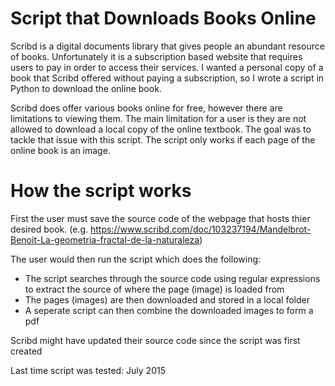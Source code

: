 # Script that Downloads Books Online

Scribd is a digital documents library that gives people an abundant resource of books. Unfortunately it is a subscription based website that requires users to pay in order to access their services. I wanted a personal copy of a book that Scribd offered without paying a subscription, so I wrote a script in Python to download the online book.

Scribd does offer various books online for free, however there are limitations to viewing them. The main limitation for a user is they are not allowed to download a local copy of the online textbook. The goal was to tackle that issue with this script. The script only works if each page of the online book is an image.

# How the script works
First the user must save the source code of the webpage that hosts thier desired book. (e.g. https://www.scribd.com/doc/103237194/Mandelbrot-Benoit-La-geometria-fractal-de-la-naturaleza)

The user would then run the script which does the following:
  - The script searches through the source code using regular expressions to extract the source of where the page (image) is loaded from
  - The pages (images) are then downloaded and stored in a local folder
  - A seperate script can then combine the downloaded images to form a pdf

Scribd might have updated their source code since the script was first created

Last time script was tested: July 2015
